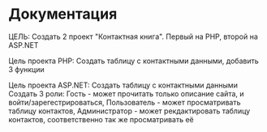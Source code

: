 # Документация

ЦЕЛЬ:
Создать 2 проект "Контактная книга". Первый на PHP, второй на ASP.NET

Цель проекта PHP:
Создать таблицу с контактными данными, добавить 3 функции

Цель проекта ASP.NET:
Создать таблицу с контактными данными
Создать 3 роли: 
Гость - может прочитать только описание сайта, и войти/зарегестрироваться,
Пользователь - может просматривать таблицу контактов, 
Администратор - может рекдактировать таблицу контактов, соответственно так же просматривать её

